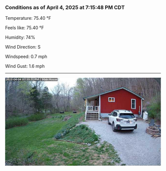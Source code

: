 ### Conditions as of April 4, 2025 at 7:15:48 PM CDT 

Temperature: 75.40 &deg;F

Feels like: 75.40 &deg;F

Humidity: 74%

Wind Direction: S

Windspeed: 0.7 mph

Wind Gust: 1.6 mph

---

<img src="./images/latest.jpeg"/>

